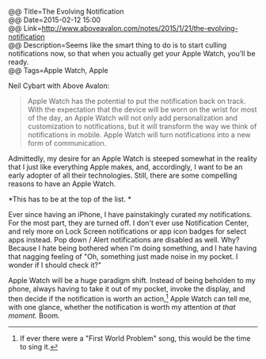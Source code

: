 @@ Title=The Evolving Notification  
@@ Date=2015-02-12 15:00  
@@ Link=http://www.aboveavalon.com/notes/2015/1/21/the-evolving-notification  
@@ Description=Seems like the smart thing to do is to start culling notifications now, so that when you actually get your Apple Watch, you'll be ready.  
@@ Tags=Apple Watch, Apple  

Neil Cybart with Above Avalon:
>Apple Watch has the potential to put the notification back on track. With the expectation that the device will be worn on the wrist for most of the day, an Apple Watch will not only add personalization and customization to notifications, but it will transform the way we think of notifications in mobile. Apple Watch will turn notifications into a new form of communication.

Admittedly, my desire for an Apple Watch is steeped somewhat in the reality that I just like everything Apple makes, and, accordingly, I want to be an early adopter of all their technologies. Still, there are some compelling reasons to have an Apple Watch.
 
*This has to be at the top of the list. *

Ever since having an iPhone, I have painstakingly curated my notifications. For the most part, they are turned off. I don't ever use Notification Center, and rely more on Lock Screen notifications or app icon badges for select apps instead. Pop down / Alert notifications are disabled as well. Why? Because I hate being bothered when I'm doing something, and I hate having that nagging feeling of "Oh, something just made noise in my pocket. I wonder if I should check it?"

Apple Watch will be a huge paradigm shift. Instead of being beholden to my phone, always having to take it out of my pocket, invoke the display, and then decide if the notification is worth an action,[^1] Apple Watch can tell me, with one glance, whether the notification is worth my attention *at that moment.* Boom.

[^1]: If ever there were a "First World Problem" song, this would be the time to sing it.